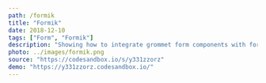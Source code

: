 ```yaml
---
path: /formik
title: "Formik"
date: 2018-12-10
tags: ["Form", "Formik"]
description: "Showing how to integrate grommet form components with formik."
photo: ../images/formik.png
source: "https://codesandbox.io/s/y331zzorz"
demo: "https://y331zzorz.codesandbox.io/"
---
```

